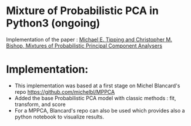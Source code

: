 # Mixture of Probabilistic PCA in Python3 (ongoing)
Implementation of the paper :  <a href="http://www.miketipping.com/papers/met-mppca.pdf"> Michael E. Tipping and Christopher M. Bishop, Mixtures of Probabilistic
Principal Component Analysers</a>


# Implementation:
- This implementation was based at a first stage on Michel Blancard's repo https://github.com/michelbl/MPPCA
- Added the base Probabilistic PCA model with classic methods : fit, transform, and score
- For a MPPCA, Blancard's repo can also be used which provides also a python notebook to visualize results.
